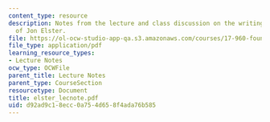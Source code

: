 ```yaml
---
content_type: resource
description: Notes from the lecture and class discussion on the writings and ideas
  of Jon Elster.
file: https://ol-ocw-studio-app-qa.s3.amazonaws.com/courses/17-960-foundations-of-political-science-fall-2004/d92ad9c18ecc0a754d658f4ada76b585_elster_lecnote.pdf
file_type: application/pdf
learning_resource_types:
- Lecture Notes
ocw_type: OCWFile
parent_title: Lecture Notes
parent_type: CourseSection
resourcetype: Document
title: elster_lecnote.pdf
uid: d92ad9c1-8ecc-0a75-4d65-8f4ada76b585
---
```

